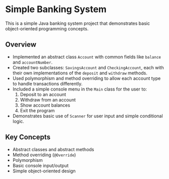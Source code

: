 # Simple Banking System

This is a simple Java banking system project that demonstrates basic object-oriented programming concepts.

## Overview

- Implemented an abstract class `Account` with common fields like `balance` and `accountNumber`.
- Created two subclasses: `SavingsAccount` and `CheckingAccount`, each with their own implementations of the `deposit` and `withdraw` methods.
- Used polymorphism and method overriding to allow each account type to handle transactions differently.
- Included a simple console menu in the `Main` class for the user to:
  1. Deposit to an account
  2. Withdraw from an account
  3. Show account balances
  4. Exit the program
- Demonstrates basic use of `Scanner` for user input and simple conditional logic.

## Key Concepts

- Abstract classes and abstract methods
- Method overriding (`@Override`)
- Polymorphism
- Basic console input/output
- Simple object-oriented design

